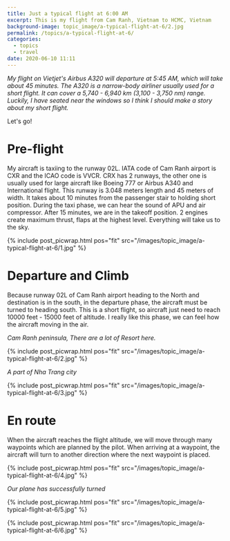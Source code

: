 ```yaml
---
title: Just a typical flight at 6:00 AM
excerpt: This is my flight from Cam Ranh, Vietnam to HCMC, Vietnam
background-image: topic_image/a-typical-flight-at-6/2.jpg
permalink: /topics/a-typical-flight-at-6/
categories:
  - topics
  - travel
date: 2020-06-10 11:11
---
```


*My flight on Vietjet's Airbus A320 will departure at 5:45 AM, which will take about 45 minutes. The A320 is a narrow-body airliner usually used for a short flight. It can cover a 5,740 - 6,940 km (3,100 - 3,750 nm) range. Luckily, I have seated near the windows so I think I should make a story about my short flight.*

Let's go!

# Pre-flight

My aircraft is taxiing to the runway 02L. IATA code of Cam Ranh airport is CXR and the ICAO code is VVCR. CRX has 2 runways, the other one is usually used for large aircraft like Boeing 777 or Airbus A340 and International flight. This runway is 3.048 meters length and 45 meters of width. It takes about 10 minutes from the passenger stair to holding short position. During the taxi phase, we can hear the sound of APU and air compressor. After 15 minutes, we are in the takeoff position. 2 engines create maximum thrust, flaps at the highest level. Everything will take us to the sky.

{% include post_picwrap.html pos="fit" src="/images/topic_image/a-typical-flight-at-6/1.jpg" %}

# Departure and Climb

Because runway 02L of Cam Ranh airport heading to the North and destination is in the south, in the departure phase, the aircraft must be turned to heading south. This is a short flight, so aircraft just need to reach 10000 feet - 15000 feet of altitude. I really like this phase, we can feel how the aircraft moving in the air. 

*Cam Ranh peninsula, There are a lot of Resort here.*

{% include post_picwrap.html pos="fit" src="/images/topic_image/a-typical-flight-at-6/2.jpg" %}

*A part of Nha Trang city*

{% include post_picwrap.html pos="fit" src="/images/topic_image/a-typical-flight-at-6/3.jpg" %}

# En route

When the aircraft reaches the flight altitude, we will move through many waypoints which are planned by the pilot. When arriving at a waypoint, the aircraft will turn to another direction where the next waypoint is placed.

{% include post_picwrap.html pos="fit" src="/images/topic_image/a-typical-flight-at-6/4.jpg" %}

*Our plane has successfully turned*

{% include post_picwrap.html pos="fit" src="/images/topic_image/a-typical-flight-at-6/5.jpg" %}



{% include post_picwrap.html pos="fit" src="/images/topic_image/a-typical-flight-at-6/6.jpg" %}


